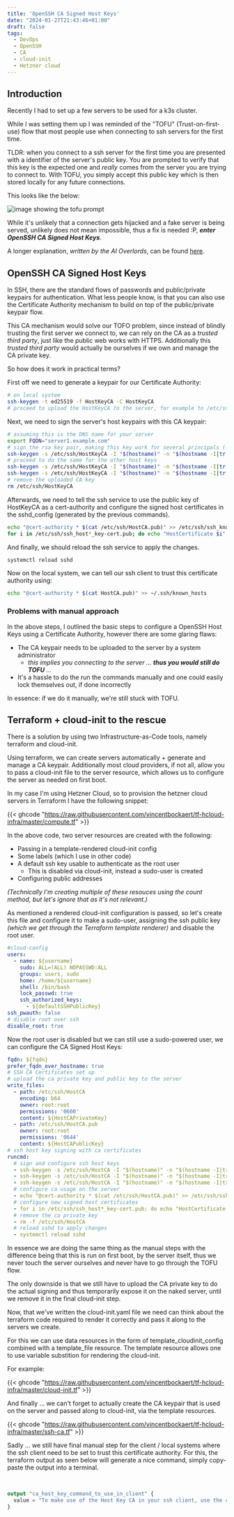 ```yaml
---
title: 'OpenSSH CA Signed Host Keys'
date: "2024-01-27T21:43:46+01:00"
draft: false
tags:
  - DevOps
  - OpenSSH
  - CA
  - cloud-init
  - Hetzner cloud
---
```


## Introduction

Recently I had to set up a few servers to be used for a k3s cluster.

While I was setting them up I was reminded of the "TOFU" (Trust-on-first-use) flow that most people use when connecting to ssh servers for the first time. 

TLDR: when you connect to a ssh server for the first time you are presented with a identifier of the server's public key.
You are prompted to verify that this key is the expected one and *really* comes from the server you are trying to connect to.
With TOFU, you simply accept this public key which is then stored locally for any future connections. 

This looks like the below:

![image showing the tofu prompt](/img/projects/openssh-ca-signed-host-key/tofu-ssh.webp)

While it's unlikely that a connection gets hijacked and a fake server is being served, unlikely does not mean impossible, thus a fix is needed :P, ***enter OpenSSH CA Signed Host Keys***.

A longer explanation, *written by the AI Overlords*, can be found [here](https://chat.openai.com/share/5bfcbcf3-8fa2-4dba-af82-09f70e81c818).

## OpenSSH CA Signed Host Keys

In SSH, there are the standard flows of passwords and public/private keypairs for authentication. 
What less people know, is that you can also use the Certificate Authority mechanism to build on top of the public/private keypair flow.

This CA mechanism would solve our TOFO problem, since instead of blindly trusting the first server we connect to, we can rely on the CA as a *trusted third party*, just like the public web works with HTTPS.
Additionally this *trusted third party* would actually be ourselves if we own and manage the CA private key.

So how does it work in practical terms?

First off we need to generate a keypair for our Certificate Authority:

```bash
# on local system
ssh-keygen -t ed25519 -f HostKeyCA -C HostKeyCA
# proceed to upload the HostKeyCA to the server, for example to /etc/ssh/HostKeyCA
```

Next, we need to sign the server's host keypairs with this CA keypair:

```bash
# assuming this is the DNS name for your server
export FQDN="server1.example.com" 
# sign the rsa key pair, making this key work for several principals (-I flag) for a time period of roughly 10 years
ssh-keygen -s /etc/ssh/HostKeyCA -I "$(hostname)" -n "$(hostname -I|tr ' ' ',')$(hostname),${fqdn}" -V -5m:+520w -h /etc/ssh/ssh_host_rsa_key.pub
# proceed to do the same for the other host keys
ssh-keygen -s /etc/ssh/HostKeyCA -I "$(hostname)" -n "$(hostname -I|tr ' ' ',')$(hostname),${fqdn}" -V -5m:+520w -h /etc/ssh/ssh_host_ed25519_key.pub
ssh-keygen -s /etc/ssh/HostKeyCA -I "$(hostname)" -n "$(hostname -I|tr ' ' ',')$(hostname),${fqdn}" -V -5m:+520w -h /etc/ssh/ssh_host_ecdsa_key.pub
# remove the uploaded CA key
rm /etc/ssh/HostKeyCA
```

Afterwards, we need to tell the ssh service to use the public key of HostKeyCA as a cert-authority and configure the signed host certificates in the sshd_config (generated by the previous commands).

```bash
echo "@cert-authority * $(cat /etc/ssh/HostCA.pub)" >> /etc/ssh/ssh_known_hosts
for i in /etc/ssh/ssh_host*_key-cert.pub; do echo "HostCertificate $i" >>/etc/ssh/sshd_config; done
```

And finally, we should reload the ssh service to apply the changes.

```bash
systemctl reload sshd
```

Now on the local system, we can tell our ssh client to trust this certificate authority using: 

```bash
echo "@cert-authority * $(cat HostCA.pub)" >> ~/.ssh/known_hosts
```

### Problems with manual approach

In the above steps, I outlined the basic steps to configure a OpenSSH Host Keys using a Certificate Authority, however there are some glaring flaws:

- The CA keypair needs to be uploaded to the server by a system administrator
  - *this implies you connecting to the server ... **thus you would still do TOFU** ...*
- It's a hassle to do the run the commands manually and one could easily lock themselves out, if done incorrectly

In essence: if we do it manually, we're still stuck with TOFU.

## Terraform + cloud-init to the rescue

There is a solution by using two Infrastructure-as-Code tools, namely terraform and cloud-init.

Using terraform, we can create servers automatically + generate and manage a CA keypair. 
Additionally most cloud providers, if not all, allow you to pass a cloud-init file to the server resource, which allows us to configure the server as needed on first boot.

In my case I'm using Hetzner Cloud, so to provision the hetzner cloud servers in Terraform I have the following snippet:

{{< ghcode "https://raw.githubusercontent.com/vincentbockaert/tf-hcloud-infra/master/compute.tf" >}}

In the above code, two server resources are created with the following:

- Passing in a template-rendered cloud-init config
- Some labels (which I use in other code)
- A default ssh key usable to authenticate as the root user
  - This is disabled via cloud-init, instead a sudo-user is created
- Configuring public addresses

*(Technically I'm creating multiple of these resouces using the count method, but let's ignore that as it's not relevant.)*

As mentioned a rendered cloud-init configuration is passed, so let's create this file and configure it to make a sudo-user, assigning the ssh public key *(which we get through the Terraform template renderer)* and disable the root user.

```yaml
#cloud-config
users:
  - name: ${username}
    sudo: ALL=(ALL) NOPASSWD:ALL
    groups: users, sudo
    home: /home/${username}
    shell: /bin/bash
    lock_passwd: true
    ssh_authorized_keys:
      - ${defaultSSHPublicKey}
ssh_pwauth: false
# disable root over ssh
disable_root: true
```

Now the root user is disabled but we can still use a sudo-powered user, we can configure the CA Signed Host Keys:

```yaml
fqdn: ${fqdn}
prefer_fqdn_over_hostname: true
# SSH CA Certificates set up
# upload the ca private key and public key to the server
write_files:
  - path: /etc/ssh/HostCA
    encoding: b64
    owner: root:root
    permissions: '0600'
    content: ${HostCAPrivateKey}
  - path: /etc/ssh/HostCA.pub
    owner: root:root
    permissions: '0644'
    content: ${HostCAPublicKey}
# ssh host key signing with ca certificates
runcmd:
  # sign and configure ssh host keys
  - ssh-keygen -s /etc/ssh/HostCA -I "$(hostname)" -n "$(hostname -I|tr ' ' ',')$(hostname),${fqdn}" -V -5m:+520w -h /etc/ssh/ssh_host_rsa_key.pub
  - ssh-keygen -s /etc/ssh/HostCA -I "$(hostname)" -n "$(hostname -I|tr ' ' ',')$(hostname),${fqdn}" -V -5m:+520w -h /etc/ssh/ssh_host_ed25519_key.pub
  - ssh-keygen -s /etc/ssh/HostCA -I "$(hostname)" -n "$(hostname -I|tr ' ' ',')$(hostname),${fqdn}" -V -5m:+520w -h /etc/ssh/ssh_host_ecdsa_key.pub
  # configure ca usage on the server
  - echo "@cert-authority * $(cat /etc/ssh/HostCA.pub)" >> /etc/ssh/ssh_known_hosts
  # configure new signed host certificates
  - for i in /etc/ssh/ssh_host*_key-cert.pub; do echo "HostCertificate $i" >>/etc/ssh/sshd_config; done
  # remove the ca private key
  - rm -f /etc/ssh/HostCA
  # reload sshd to apply changes
  - systemctl reload sshd
```

In essence we are doing the same thing as the manual steps with the difference being that this is run on first boot, by the server itself, thus we never touch the server ourselves and never have to go through the TOFU flow.

The only downside is that we still have to upload the CA private key to do the actual signing and thus temporarily expose it on the naked server, until we remove it in the final cloud-init step. 

Now, that we've written the cloud-init.yaml file we need can think about the terraform code required to render it correctly and pass it along to the servers we create.

For this we can use data resources in the form of template_cloudinit_config combined with a template_file resource.
The template resource allows one to use variable substition for rendering the cloud-init. 

For example:

{{< ghcode "https://raw.githubusercontent.com/vincentbockaert/tf-hcloud-infra/master/cloud-init.tf" >}}
<br>

And finally ... we can't forget to actually create the CA keypair that is used on the server and passed along to cloud-init, via the template resources.

{{< ghcode "https://raw.githubusercontent.com/vincentbockaert/tf-hcloud-infra/master/ssh-ca.tf" >}}

Sadly ... we still have final manual step for the client / local systems where the ssh client need to be set to trust this certificate authority.
For this, the terraform output as seen below will generate a nice command, simply copy-paste the output into a terminal. 

<br>

```terraform
output "ca_host_key_command_to_use_in_client" {
  value = "To make use of the Host Key CA in your ssh client, use the command: echo '@cert-authority * ${tls_private_key.ca_host_key.public_key_openssh}' >> ~/.ssh/known_hosts"
}
```
